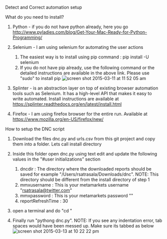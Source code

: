 
Detect and Correct automation setup

What do you need to install?

1. Python - if you do not have python already, here you go http://www.pyladies.com/blog/Get-Your-Mac-Ready-for-Python-Programming/

2. Selenium - I am using selenium for automating the user actions
	1. The easiest way is to install using pip command : pip install -U selenium
	2. If you do not have pip already, use the following command or the detailed instructions are available in the above link. Please use "sudo" to install pip ![screen shot 2015-03-11 at 11 52 05 am](https://cloud.githubusercontent.com/assets/5702592/6649403/6b1b924a-c9a6-11e4-8fb1-869ea8a32409.png)
	

	
3. Splinter - is an abstraction layer on top of existing browser automation tools such as Selenium. It has a high-level API that makes it easy to write automated. Install instructions are available at https://splinter.readthedocs.org/en/latest/install.html

4. Firefox - I am using firefox browser for the entire run. Available at https://www.mozilla.org/en-US/firefox/new/

How to setup the DNC script

1. Download the files dnc.py and urls.csv from this git project and copy them into a folder. Lets call install directory

2. Inside this folder open dnc.py using text edit and update the following values in the "#user initializations” section
	1. dncdir : The directory where the downloaded reports should be saved for example "/Users/rsatrasala/Downloads/dnc". NOTE: This directory should be different from the install directory of step 1
	2. mmxusername : This is your metamarkets username "rsatrasala@twitter.com"
	3. mmxpassword : This is your metamarkets password "<password>"
	4. reportRefreshTime :  30

3. open a terminal and do "cd <directory-of-downloaded-and unzipped-dir>"

4. Finally run "pythong dnc.py". NOTE: If you see any indentation error, tab spaces would have been messed up. Make sure its tabbed as below ![screen shot 2015-03-13 at 10 22 22 pm](https://cloud.githubusercontent.com/assets/5702592/6650443/87206a3c-c9cf-11e4-9d55-44002b5df95d.png)

